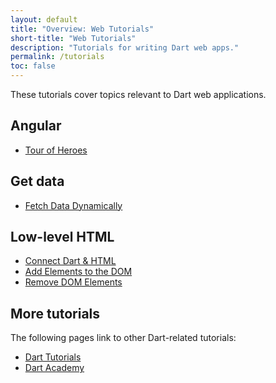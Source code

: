 ```yaml
---
layout: default
title: "Overview: Web Tutorials"
short-title: "Web Tutorials"
description: "Tutorials for writing Dart web apps."
permalink: /tutorials
toc: false
---
```


These tutorials cover topics relevant to Dart web applications.

## Angular

* [Tour of Heroes](/angular/tutorial)

## Get data

* [Fetch Data Dynamically](/tutorials/get-data/fetch-data)

## Low-level HTML

* [Connect Dart & HTML](/tutorials/low-level-html/connect-dart-html)
* [Add Elements to the DOM](/tutorials/low-level-html/add-elements)
* [Remove DOM Elements](/tutorials/low-level-html/remove-elements)

## More tutorials

The following pages link to other Dart-related tutorials:

* [Dart Tutorials]({{site.dartlang}}/tutorials)
* [Dart Academy](https://dart.academy)
